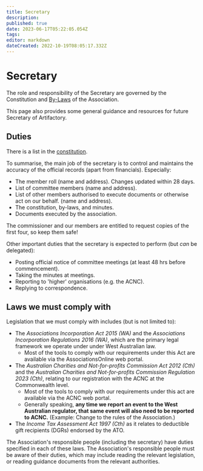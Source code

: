 ```yaml
---
title: Secretary
description: 
published: true
date: 2023-06-17T05:22:05.054Z
tags: 
editor: markdown
dateCreated: 2022-10-19T08:05:17.332Z
---
```


# Secretary

The role and responsibility of the Secretary are governed by the Constitution and [By-Laws](committeerulings) of the Association.

This page also provides some general guidance and resources for future Secretary of Artifactory.

## Duties

There is a list in the [constitution](/constitution).

To summarise, the main job of the secretary is to control and maintains the accuracy of the official records (apart from financials). Especially:

-   The member roll (name and address). Changes updated within 28 days.
-   List of committee members (name and address).
-   List of other members authorised to execute documents or otherwise act on our behalf. (name and address).
-   The constitution, by-laws, and minutes.
-   Documents executed by the association.

The commissioner and our members are entitled to request copies of the first four, so keep them safe!

Other important duties that the secretary is expected to perform (but *can* be delegated):

-   Posting official notice of committee meetings (at least 48 hrs before commencement).
-   Taking the minutes at meetings.
-   Reporting to 'higher' organisations (e.g. the ACNC).
-   Replying to correspondence.

## Laws we must comply with

Legislation that we must comply with includes (but is not limited to):

* The *Associations Incorporation Act 2015 (WA)* and the *Associations Incorporation Regulations 2016 (WA)*, which are the primary legal framework we operate under under West Australian law.
  * Most of the tools to comply with our requirements under this Act are available via the AssociationsOnline web portal.
* The *Australian Charities and Not-for-profits Commission Act 2012 (Cth)* and the *Australian Charities and Not-for-profits Commission Regulation 2023 (Cth)*, relating to our registration with the ACNC at the Commonwealth level.
  * Most of the tools to comply with our requirements under this act are available via the ACNC web portal.
  * Generally speaking, **any time we report an event to the West Australian regulator, that same event will also need to be reported to ACNC.** (Example: Change to the rules of the Association.)
* The *Income Tax Assessment Act 1997 (Cth)* as it relates to deductible gift recipients (DGRs) endorsed by the ATO.

The Association's responsible people (including the secretary) have duties specified in each of these laws. The Association's responsible people must be aware of their duties, which may include reading the relevant legislation, or reading guidance documents from the relevant authorities.